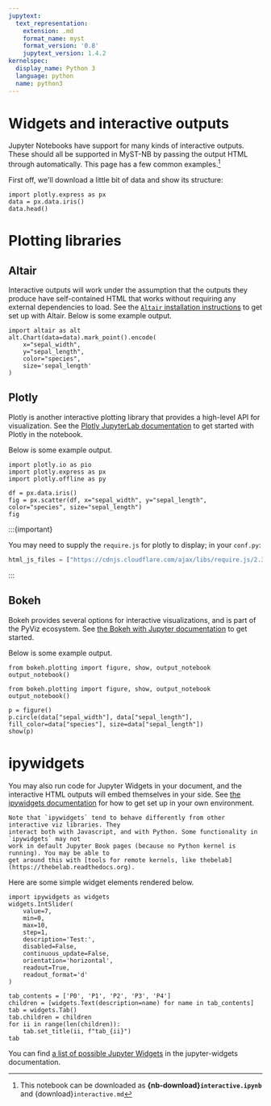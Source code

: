 ```yaml
---
jupytext:
  text_representation:
    extension: .md
    format_name: myst
    format_version: '0.8'
    jupytext_version: 1.4.2
kernelspec:
  display_name: Python 3
  language: python
  name: python3
---
```


Widgets and interactive outputs
===============================

Jupyter Notebooks have support for many kinds of interactive outputs.
These should all be supported in MyST-NB by passing the output HTML through
automatically. This page has a few common examples.[^download]

[^download]: This notebook can be downloaded as
            **{nb-download}`interactive.ipynb`** and {download}`interactive.md`

First off, we'll download a little bit of data
and show its structure:

```{code-cell} ipython3
import plotly.express as px
data = px.data.iris()
data.head()
```

# Plotting libraries

## Altair

Interactive outputs will work under the assumption that the outputs they produce have
self-contained HTML that works without requiring any external dependencies to load.
See the [`Altair` installation instructions](https://altair-viz.github.io/getting_started/installation.html#installation)
to get set up with Altair. Below is some example output.

```{code-cell} ipython3
import altair as alt
alt.Chart(data=data).mark_point().encode(
    x="sepal_width",
    y="sepal_length",
    color="species",
    size='sepal_length'
)
```

## Plotly

Plotly is another interactive plotting library that provides a high-level API for
visualization. See the [Plotly JupyterLab documentation](https://plotly.com/python/getting-started/#jupyterlab-support-python-35)
to get started with Plotly in the notebook.

Below is some example output.

```{code-cell} ipython3
import plotly.io as pio
import plotly.express as px
import plotly.offline as py

df = px.data.iris()
fig = px.scatter(df, x="sepal_width", y="sepal_length", color="species", size="sepal_length")
fig
```

:::{important}

You may need to supply the `require.js` for plotly to display; in your `conf.py`:

```python
html_js_files = ["https://cdnjs.cloudflare.com/ajax/libs/require.js/2.3.4/require.min.js"]
```

:::

## Bokeh

Bokeh provides several options for interactive visualizations, and is part of the PyViz ecosystem. See
[the Bokeh with Jupyter documentation](https://docs.bokeh.org/en/latest/docs/user_guide/jupyter.html#userguide-jupyter) to
get started.

Below is some example output.

```{code-cell} ipython3
from bokeh.plotting import figure, show, output_notebook
output_notebook()
```

```{code-cell} ipython3
from bokeh.plotting import figure, show, output_notebook
output_notebook()

p = figure()
p.circle(data["sepal_width"], data["sepal_length"], fill_color=data["species"], size=data["sepal_length"])
show(p)
```

# ipywidgets

You may also run code for Jupyter Widgets in your document, and the interactive HTML
outputs will embed themselves in your side. See [the ipywidgets documentation](https://ipywidgets.readthedocs.io/en/latest/user_install.html)
for how to get set up in your own environment.

```{admonition} Widgets often need a kernel
Note that `ipywidgets` tend to behave differently from other interactive viz libraries. They
interact both with Javascript, and with Python. Some functionality in `ipywidgets` may not
work in default Jupyter Book pages (because no Python kernel is running). You may be able to
get around this with [tools for remote kernels, like thebelab](https://thebelab.readthedocs.org).
```

Here are some simple widget elements rendered below.

```{code-cell} ipython3
import ipywidgets as widgets
widgets.IntSlider(
    value=7,
    min=0,
    max=10,
    step=1,
    description='Test:',
    disabled=False,
    continuous_update=False,
    orientation='horizontal',
    readout=True,
    readout_format='d'
)
```

```{code-cell} ipython3
tab_contents = ['P0', 'P1', 'P2', 'P3', 'P4']
children = [widgets.Text(description=name) for name in tab_contents]
tab = widgets.Tab()
tab.children = children
for ii in range(len(children)):
    tab.set_title(ii, f"tab_{ii}")
tab
```

You can find [a list of possible Jupyter Widgets](https://ipywidgets.readthedocs.io/en/latest/examples/Widget%20List.html)
in the jupyter-widgets documentation.
